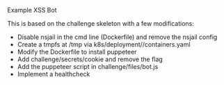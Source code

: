 Example XSS Bot

This is based on the challenge skeleton with a few modifications:
* Disable nsjail in the cmd line (Dockerfile) and remove the nsjail config
* Create a tmpfs at /tmp via k8s/deployment//containers.yaml
* Modify the Dockerfile to install puppeteer
* Add challenge/secrets/cookie and remove the flag
* Add the puppeteer script in challenge/files/bot.js
* Implement a healthcheck
